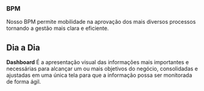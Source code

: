  ### BPM
 Nosso BPM permite mobilidade na aprovação dos mais diversos processos tornando a gestão mais clara e eficiente.

## Dia a Dia
**Dashboard**
É a apresentação visual das informações mais importantes e necessárias para alcançar um ou mais objetivos do negócio, consolidadas e ajustadas em uma única tela para que a informação possa ser monitorada de forma ágil.
